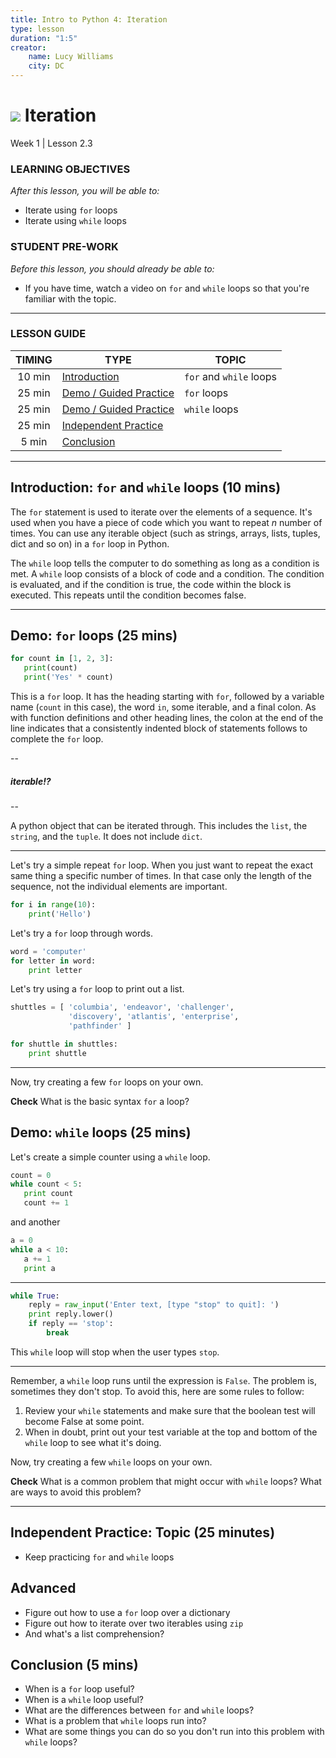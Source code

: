 ```yaml
---
title: Intro to Python 4: Iteration
type: lesson
duration: "1:5"
creator:
    name: Lucy Williams
    city: DC
---
```


# ![](https://ga-dash.s3.amazonaws.com/production/assets/logo-9f88ae6c9c3871690e33280fcf557f33.png) Iteration
Week 1 | Lesson 2.3

### LEARNING OBJECTIVES
*After this lesson, you will be able to:*
- Iterate using `for` loops
- Iterate using `while` loops

### STUDENT PRE-WORK
*Before this lesson, you should already be able to:*
- If you have time, watch a video on `for` and `while` loops so that
you're familiar with the topic.

------

### LESSON GUIDE
| TIMING  | TYPE  | TOPIC  |
|:-:|---|---|
| 10 min  | [Introduction](#introduction)   | `for` and `while` loops  |
| 25 min  | [Demo / Guided Practice](#demo)  | `for` loops  |
| 25 min  | [Demo / Guided Practice](#demo)  | `while` loops  |
| 25 min  | [Independent Practice](#ind-practice)  |   |
| 5 min  | [Conclusion](#conclusion)  |  |

---

<a name="for and `while` loops"></a>
## Introduction: `for` and `while` loops (10 mins)
The `for` statement is used to iterate over the elements of a sequence. It's
used when you have a piece of code which you want to repeat *n* number of times.
You can use any iterable object (such as strings, arrays, lists, tuples, dict and so on)
in a `for` loop in Python.

The `while` loop tells the computer to do something as long as a condition is met.
A `while` loop consists of a block of code and a condition. The condition
is evaluated, and if the condition is true, the code within the
block is executed. This repeats until the condition becomes false.

---

<a name="for loops"></a>
## Demo: `for` loops (25 mins)

 ```python
for count in [1, 2, 3]:
    print(count)
    print('Yes' * count)
```

This is a `for` loop. It has the heading starting with `for`, followed
by a variable name (`count` in this case), the word `in`, some iterable,
and a final colon. As with function definitions and other heading lines,
the colon at the end of the line indicates that a consistently indented
block of statements follows to complete the `for` loop.

--

##### iterable!?

--

A python object that can be iterated through. This includes the `list`,
the `string`, and the `tuple`. It does not include `dict`.

---

Let's try a simple repeat `for` loop. When you just want to repeat the
exact same thing a specific number of times. In that case only the
length of the sequence, not the individual elements are important.

```python
for i in range(10):
    print('Hello')
```

Let's try a `for` loop through words.

```python
word = 'computer'
for letter in word:
    print letter
```

Let's try using a `for` loop to print out a list.

```python
shuttles = [ 'columbia', 'endeavor', 'challenger',
             'discovery', 'atlantis', 'enterprise',
             'pathfinder' ]

for shuttle in shuttles:
    print shuttle
```

---

Now, try creating a few `for` loops on your own.

**Check** What is the basic syntax `for` a loop?


<a name="while loops"></a>
## Demo: `while` loops (25 mins)

Let's create a simple counter using a `while` loop.

 ```python
count = 0
while count < 5:
    print count
    count += 1  
```

and another

```python
a = 0		
while a < 10:
   a += 1
   print a
```
---

```python
while True:
    reply = raw_input('Enter text, [type "stop" to quit]: ')
    print reply.lower()
    if reply == 'stop':
        break
```

This `while` loop will stop when the user types `stop`.

---

Remember, a `while` loop runs until the expression is `False`. The
problem is, sometimes they don't stop. To avoid this, here are some rules to follow:

1. Review your `while` statements and make sure that the boolean test
will become False at some point.
2. When in doubt, print out your test variable at the top and bottom of
the `while` loop to see what it's doing.

Now, try creating a few `while` loops on your own.

**Check** What is a common problem that might occur with `while` loops? What are ways to avoid this problem?

---

<a name="ind-practice"></a>
## Independent Practice: Topic (25 minutes)
- Keep practicing `for` and `while` loops

## Advanced
- Figure out how to use a `for` loop over a dictionary
- Figure out how to iterate over two iterables using `zip`
- And what's a list comprehension?

<a name="conclusion"></a>
## Conclusion (5 mins)
- When is a `for` loop useful?
- When is a `while` loop useful?
- What are the differences between `for` and `while` loops?
- What is a problem that `while` loops run into?
- What are some things you can do so you don't run into this problem with `while` loops?
